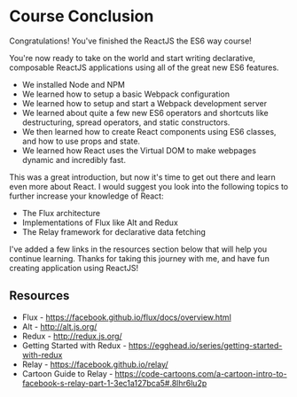 # Course Conclusion

Congratulations! You've finished the ReactJS the ES6 way course!

You're now ready to take on the world and start writing declarative,
composable ReactJS applications using all of the great new ES6 features.

  * We installed Node and NPM
  * We learned how to setup a basic Webpack configuration
  * We learned how to setup and start a Webpack development server
  * We learned about quite a few new ES6 operators and shortcuts like
    destructuring, spread operators, and static constructors.
  * We then learned how to create React components using ES6 classes, and
    how to use props and state.
  * We learned how React uses the Virtual DOM to make webpages dynamic and
    incredibly fast.

This was a great introduction, but now it's time to get out there and learn
even more about React. I would suggest you look into the following topics to
further increase your knowledge of React:

  * The Flux architecture
  * Implementations of Flux like Alt and Redux
  * The Relay framework for declarative data fetching

I've added a few links in the resources section below that will help you
continue learning. Thanks for taking this journey with me, and have fun creating
application using ReactJS!


## Resources

  * Flux - https://facebook.github.io/flux/docs/overview.html
  * Alt - http://alt.js.org/
  * Redux - http://redux.js.org/
  * Getting Started with Redux - https://egghead.io/series/getting-started-with-redux
  * Relay - https://facebook.github.io/relay/
  * Cartoon Guide to Relay - https://code-cartoons.com/a-cartoon-intro-to-facebook-s-relay-part-1-3ec1a127bca5#.8lhr6lu2p

